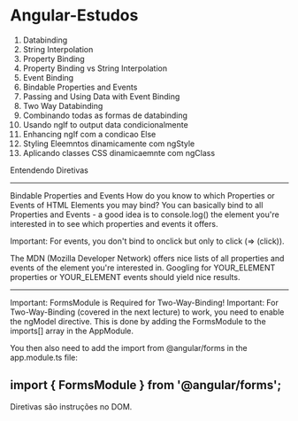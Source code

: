 # Angular-Estudos

1. Databinding
2. String Interpolation
3. Property Binding
4. Property Binding vs String Interpolation
5. Event Binding
6. Bindable Properties and Events
7. Passing and Using Data with Event Binding
8. Two Way Databinding
9. Combinando todas as formas de databinding
10. Usando ngIf to output data condicionalmente
11. Enhancing ngIf com a condicao Else 
12. Styling Eleemntos dinamicamente com ngStyle
13. Aplicando classes CSS dinamicaemnte com ngClass



Entendendo Diretivas

-----------------------------------------

Bindable Properties and Events
How do you know to which Properties or Events of HTML Elements you may bind? You can basically bind to all Properties and Events - a good idea is to console.log()  the element you're interested in to see which properties and events it offers.

Important: For events, you don't bind to onclick but only to click (=> (click)).

The MDN (Mozilla Developer Network) offers nice lists of all properties and events of the element you're interested in. Googling for YOUR_ELEMENT properties  or YOUR_ELEMENT events  should yield nice results.

-----------------------------------------

Important: FormsModule is Required for Two-Way-Binding!
Important: For Two-Way-Binding (covered in the next lecture) to work, you need to enable the ngModel  directive. This is done by adding the FormsModule  to the imports[]  array in the AppModule.

You then also need to add the import from @angular/forms  in the app.module.ts file:

import { FormsModule } from '@angular/forms'; 
----------------------------------------------------------------

Diretivas são instruções no DOM.